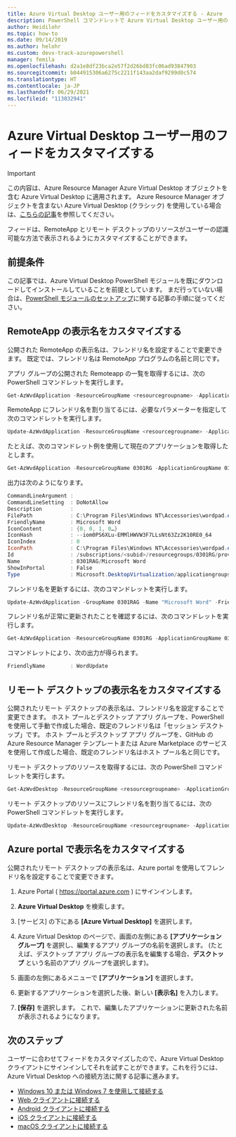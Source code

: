 ```yaml
---
title: Azure Virtual Desktop ユーザー用のフィードをカスタマイズする - Azure
description: PowerShell コマンドレットで Azure Virtual Desktop ユーザー用のフィードをカスタマイズする方法。
author: Heidilohr
ms.topic: how-to
ms.date: 09/14/2019
ms.author: helohr
ms.custom: devx-track-azurepowershell
manager: femila
ms.openlocfilehash: d2a1e8df23bca2e57f2d26bd83fc06ad93847903
ms.sourcegitcommit: b044915306a6275c2211f143aa2daf9299d0c574
ms.translationtype: HT
ms.contentlocale: ja-JP
ms.lasthandoff: 06/29/2021
ms.locfileid: "113032941"
---
```

# <a name="customize-the-feed-for-azure-virtual-desktop-users"></a>Azure Virtual Desktop ユーザー用のフィードをカスタマイズする

>[!IMPORTANT]
>この内容は、Azure Resource Manager Azure Virtual Desktop オブジェクトを含む Azure Virtual Desktop に適用されます。 Azure Resource Manager オブジェクトを含まない Azure Virtual Desktop (クラシック) を使用している場合は、[こちらの記事](./virtual-desktop-fall-2019/customize-feed-virtual-desktop-users-2019.md)を参照してください。

フィードは、RemoteApp とリモート デスクトップのリソースがユーザーの認識可能な方法で表示されるようにカスタマイズすることができます。

## <a name="prerequisites"></a>前提条件

この記事では、Azure Virtual Desktop PowerShell モジュールを既にダウンロードしてインストールしていることを前提としています。 まだ行っていない場合は、[PowerShell モジュールのセットアップ](powershell-module.md)に関する記事の手順に従ってください。

## <a name="customize-the-display-name-for-a-remoteapp"></a>RemoteApp の表示名をカスタマイズする

公開された RemoteApp の表示名は、フレンドリ名を設定することで変更できます。 既定では、フレンドリ名は RemoteApp プログラムの名前と同じです。

アプリ グループの公開された Remoteapp の一覧を取得するには、次の PowerShell コマンドレットを実行します。

```powershell
Get-AzWvdApplication -ResourceGroupName <resourcegroupname> -ApplicationGroupName <appgroupname>
```

RemoteApp にフレンドリ名を割り当てるには、必要なパラメーターを指定して次のコマンドレットを実行します。

```powershell
Update-AzWvdApplication -ResourceGroupName <resourcegroupname> -ApplicationGroupName <appgroupname> -Name <applicationname> -FriendlyName <newfriendlyname>
```

たとえば、次のコマンドレット例を使用して現在のアプリケーションを取得したとします。

```powershell
Get-AzWvdApplication -ResourceGroupName 0301RG -ApplicationGroupName 0301RAG | format-list
```

出力は次のようになります。

```powershell
CommandLineArgument :
CommandLineSetting  : DoNotAllow
Description         :
FilePath            : C:\Program Files\Windows NT\Accessories\wordpad.exe
FriendlyName        : Microsoft Word
IconContent         : {0, 0, 1, 0…}
IconHash            : --iom0PS6XLu-EMMlHWVW3F7LLsNt63Zz2K10RE0_64
IconIndex           : 0
IconPath            : C:\Program Files\Windows NT\Accessories\wordpad.exe
Id                  : /subscriptions/<subid>/resourcegroups/0301RG/providers/Microsoft.DesktopVirtualization/applicationgroups/0301RAG/applications/Microsoft Word
Name                : 0301RAG/Microsoft Word
ShowInPortal        : False
Type                : Microsoft.DesktopVirtualization/applicationgroups/applications
```
フレンドリ名を更新するには、次のコマンドレットを実行します。

```powershell
Update-AzWvdApplication -GroupName 0301RAG -Name "Microsoft Word" -FriendlyName "WordUpdate" -ResourceGroupName 0301RG -IconIndex 0 -IconPath "C:\Program Files\Windows NT\Accessories\wordpad.exe" -ShowInPortal:$true -CommandLineSetting DoNotallow -FilePath "C:\Program Files\Windows NT\Accessories\wordpad.exe"
```

フレンドリ名が正常に更新されたことを確認するには、次のコマンドレットを実行します。

```powershell
Get-AzWvdApplication -ResourceGroupName 0301RG -ApplicationGroupName 0301RAG | format-list FriendlyName
```

コマンドレットにより、次の出力が得られます。

```powershell
FriendlyName        : WordUpdate
```

## <a name="customize-the-display-name-for-a-remote-desktop"></a>リモート デスクトップの表示名をカスタマイズする

公開されたリモート デスクトップの表示名は、フレンドリ名を設定することで変更できます。 ホスト プールとデスクトップ アプリ グループを、PowerShell を使用して手動で作成した場合、既定のフレンドリ名は「セッション デスクトップ」です。 ホスト プールとデスクトップ アプリ グループを、GitHub の Azure Resource Manager テンプレートまたは Azure Marketplace のサービスを使用して作成した場合、既定のフレンドリ名はホスト プール名と同じです。

リモート デスクトップのリソースを取得するには、次の PowerShell コマンドレットを実行します。

```powershell
Get-AzWvdDesktop -ResourceGroupName <resourcegroupname> -ApplicationGroupName <appgroupname> -Name <applicationname>
```

リモート デスクトップのリソースにフレンドリ名を割り当てるには、次の PowerShell コマンドレットを実行します。

```powershell
Update-AzWvdDesktop -ResourceGroupName <resourcegroupname> -ApplicationGroupName <appgroupname> -Name <applicationname> -FriendlyName <newfriendlyname>
```

## <a name="customize-a-display-name-in-azure-portal"></a>Azure portal で表示名をカスタマイズする

公開されたリモート デスクトップの表示名は、Azure portal を使用してフレンドリ名を設定することで変更できます。

1. Azure Portal ( <https://portal.azure.com> ) にサインインします。

2. **Azure Virtual Desktop** を検索します。

3. [サービス] の下にある **[Azure Virtual Desktop]** を選択します。

4. Azure Virtual Desktop のページで、画面の左側にある **[アプリケーション グループ]** を選択し、編集するアプリ グループの名前を選択します。 (たとえば、デスクトップ アプリ グループの表示名を編集する場合、**デスクトップ** という名前のアプリ グループを選択します)。

5. 画面の左側にあるメニューで **[アプリケーション]** を選択します。

6. 更新するアプリケーションを選択した後、新しい **[表示名]** を入力します。

7. **[保存]** を選択します。 これで、編集したアプリケーションに更新された名前が表示されるようになります。

## <a name="next-steps"></a>次のステップ

ユーザーに合わせてフィードをカスタマイズしたので、Azure Virtual Desktop クライアントにサインインしてそれを試すことができます。これを行うには、Azure Virtual Desktop への接続方法に関する記事に進みます。

 * [Windows 10 または Windows 7 を使用して接続する](./user-documentation/connect-windows-7-10.md)
 * [Web クライアントに接続する](./user-documentation/connect-web.md)
 * [Android クライアントに接続する](./user-documentation/connect-android.md)
 * [iOS クライアントに接続する](./user-documentation/connect-ios.md)
 * [macOS クライアントに接続する](./user-documentation/connect-macos.md)
